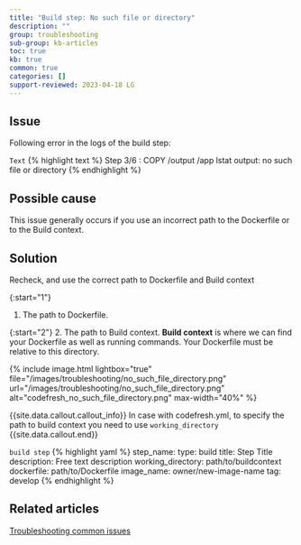 ```yaml
---
title: "Build step: No such file or directory"
description: ""
group: troubleshooting
sub-group: kb-articles
toc: true
kb: true
common: true
categories: []
support-reviewed: 2023-04-18 LG
---
```


## Issue

Following error in the logs of the build step:

  `Text`
{% highlight text %}
Step 3/6 : COPY /output /app
lstat output: no such file or directory
{% endhighlight %}

## Possible cause
This issue generally occurs if you use an incorrect path to the Dockerfile or to the Build context.

## Solution
Recheck, and use the correct path to Dockerfile and Build context

{:start="1"}
1. The path to Dockerfile.

{:start="2"}
2. The path to Build context. 
**Build context** is where we can find your Dockerfile as well as running commands. Your Dockerfile must be relative to this directory.

{% include 
image.html 
lightbox="true" 
file="/images/troubleshooting/no_such_file_directory.png" 
url="/images/troubleshooting/no_such_file_directory.png"
alt="codefresh_no_such_file_directory.png" 
max-width="40%"
%}

{{site.data.callout.callout_info}}
In case with codefresh.yml, to specify the path to build context you need to use `working_directory`
{{site.data.callout.end}}

  `build step`
{% highlight yaml %}
step_name:
  type: build
  title: Step Title
  description: Free text description
  working_directory: path/to/buildcontext
  dockerfile: path/to/Dockerfile
  image_name: owner/new-image-name
  tag: develop
{% endhighlight %}

## Related articles
[Troubleshooting common issues]({{site.baseurl}}/docs/troubleshooting/common-issues)